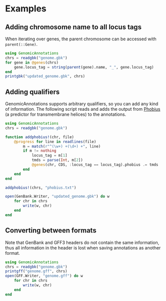 # Examples
## Adding chromosome name to all locus tags
When iterating over genes, the parent chromosome can be accessed with `parent(::Gene)`.
```julia
using GenomicAnnotations
chrs = readgbk("genome.gbk")
for gene in @genes(chrs)
    gene.locus_tag = string(parent(gene).name, "_", gene.locus_tag)
end
printgbk("updated_genome.gbk", chrs)
```
## Adding qualifiers
GenomicAnnotations supports arbitrary qualifiers, so you can add any kind of information. The following script reads and adds the output from [Phobius](http://phobius.sbc.su.se/) (a predictor for transmembrane helices) to the annotations.
```julia
using GenomicAnnotations
chrs = readgbk("genome.gbk")

function addphobius!(chr, file)
    @progress for line in readlines(file)
        m = match(r"^(\w+) +(\d+) +", line)
        if m != nothing
            locus_tag = m[1]
            tmds = parse(Int, m[2])
            @genes(chr, CDS, :locus_tag == locus_tag).phobius .= tmds
        end
    end
end

addphobius!(chrs, "phobius.txt")

open(GenBank.Writer, "updated_genome.gbk") do w
    for chr in chrs
        write(w, chr)
    end
end
```


## Converting between formats
Note that GenBank and GFF3 headers do not contain the same information, thus all information in the header is lost when saving annotations as another format.
```julia
using GenomicAnnotations
chrs = readgbk("genome.gbk")
printgff("genome.gff", chrs)
open(GFF.Writer, "genome.gff") do w
    for chr in chrs
        write(w, chr)
    end
end
```
